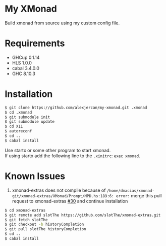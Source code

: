 # My XMonad

Build xmonad from source using my custom config file.

# Requirements

* GHCup 0.1.14
* HLS 1.0.0
* cabal 3.4.0.0
* GHC 8.10.3

# Installation

```bash
$ git clone https://github.com/alexjercan/my-xmonad.git .xmonad
$ cd .xmonad
$ git submodule init
$ git submodule update
$ cd X11
$ autoreconf
$ cd ..
$ cabal install
```

Use startx or some other program to start xmonad.<br>
If using startx add the following line to the `.xinitrc`: `exec xmonad`.


# Known Issues

1. xmonad-extras does not compile because of `/home/dmacias/xmonad-git/xmonad-extras/XMonad/Prompt/MPD.hs:189:6: error:` merge this pull request to xmonad-extras [#30](https://github.com/xmonad/xmonad-extras/pull/30) and continue installation
```bash
$ cd xmonad-extras
$ git remote add slotThe https://github.com/slotThe/xmonad-extras.git
$ git fetch slotThe
$ git checkout -b historyCompletion
$ git pull slotThe historyCompletion
$ cd ..
$ cabal install
```
